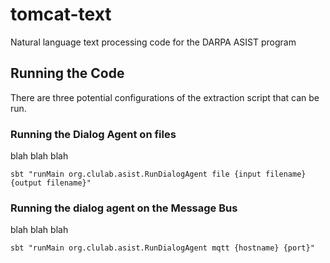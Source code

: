 tomcat-text
===========

Natural language text processing code for the DARPA ASIST program


Running the Code
----------------

There are three potential configurations of the extraction script that can be
run.

### Running the Dialog Agent on files

blah blah blah

```
sbt "runMain org.clulab.asist.RunDialogAgent file {input filename} {output filename}"
```

### Running the dialog agent on the Message Bus

blah blah blah

```
sbt "runMain org.clulab.asist.RunDialogAgent mqtt {hostname} {port}"
```
